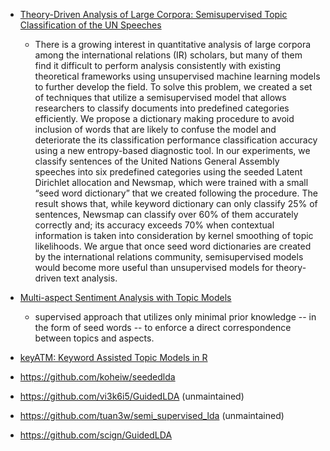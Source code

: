 * [Theory-Driven Analysis of Large Corpora: Semisupervised Topic Classification of the UN Speeches ](https://journals.sagepub.com/doi/full/10.1177/0894439320907027)
  * There is a growing interest in quantitative analysis of large corpora among the international relations (IR) scholars, but many of them find it difficult to perform analysis consistently with existing theoretical frameworks using unsupervised machine learning models to further develop the field. To solve this problem, we created a set of techniques that utilize a semisupervised model that allows researchers to classify documents into predefined categories efficiently. We propose a dictionary making procedure to avoid inclusion of words that are likely to confuse the model and deteriorate the its classification performance classification accuracy using a new entropy-based diagnostic tool. In our experiments, we classify sentences of the United Nations General Assembly speeches into six predefined categories using the seeded Latent Dirichlet allocation and Newsmap, which were trained with a small “seed word dictionary” that we created following the procedure. The result shows that, while keyword dictionary can only classify 25% of sentences, Newsmap can classify over 60% of them accurately correctly and; its accuracy exceeds 70% when contextual information is taken into consideration by kernel smoothing of topic likelihoods. We argue that once seed word dictionaries are created by the international relations community, semisupervised models would become more useful than unsupervised models for theory-driven text analysis.
    
* [Multi-aspect Sentiment Analysis with Topic Models](https://dl.acm.org/doi/10.5555/2117693.2119585)
  * supervised approach that utilizes only minimal prior knowledge -- in the form of seed words -- to enforce a direct correspondence between topics and aspects. 
* [keyATM: Keyword Assisted Topic Models in R](https://github.com/keyATM/keyATM)
* https://github.com/koheiw/seededlda
* https://github.com/vi3k6i5/GuidedLDA (unmaintained)
* https://github.com/tuan3w/semi_supervised_lda (unmaintained)
* https://github.com/scign/GuidedLDA
